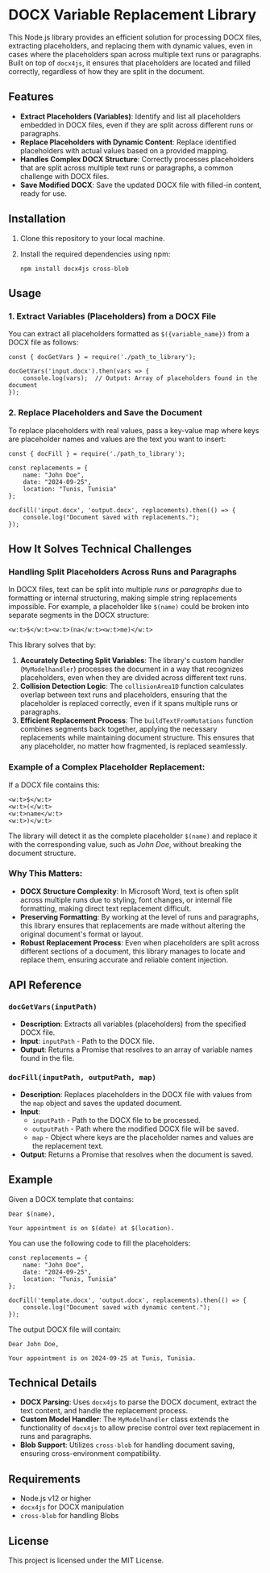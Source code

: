 
DOCX Variable Replacement Library
=================================

This Node.js library provides an efficient solution for processing DOCX files, extracting placeholders, and replacing them with dynamic values, even in cases where the placeholders span across multiple text runs or paragraphs. Built on top of `docx4js`, it ensures that placeholders are located and filled correctly, regardless of how they are split in the document.

Features
--------

*   **Extract Placeholders (Variables)**: Identify and list all placeholders embedded in DOCX files, even if they are split across different runs or paragraphs.
*   **Replace Placeholders with Dynamic Content**: Replace identified placeholders with actual values based on a provided mapping.
*   **Handles Complex DOCX Structure**: Correctly processes placeholders that are split across multiple text runs or paragraphs, a common challenge with DOCX files.
*   **Save Modified DOCX**: Save the updated DOCX file with filled-in content, ready for use.

Installation
------------

1.  Clone this repository to your local machine.
2.  Install the required dependencies using npm:
    
        npm install docx4js cross-blob
    

Usage
-----

### 1\. Extract Variables (Placeholders) from a DOCX File

You can extract all placeholders formatted as `$({variable_name})` from a DOCX file as follows:

    const { docGetVars } = require('./path_to_library');
    
    docGetVars('input.docx').then(vars => {
        console.log(vars);  // Output: Array of placeholders found in the document
    });
    

### 2\. Replace Placeholders and Save the Document

To replace placeholders with real values, pass a key-value map where keys are placeholder names and values are the text you want to insert:

    const { docFill } = require('./path_to_library');
    
    const replacements = {
        name: "John Doe",
        date: "2024-09-25",
        location: "Tunis, Tunisia"
    };
    
    docFill('input.docx', 'output.docx', replacements).then(() => {
        console.log("Document saved with replacements.");
    });
    

How It Solves Technical Challenges
----------------------------------

### Handling Split Placeholders Across Runs and Paragraphs

In DOCX files, text can be split into multiple _runs_ or _paragraphs_ due to formatting or internal structuring, making simple string replacements impossible. For example, a placeholder like `$(name)` could be broken into separate segments in the DOCX structure:

    <w:t>$</w:t><w:t>(na</w:t><w:t>me)</w:t>
    

This library solves that by:

1.  **Accurately Detecting Split Variables**: The library's custom handler (`MyModelhandler`) processes the document in a way that recognizes placeholders, even when they are divided across different text runs.
2.  **Collision Detection Logic**: The `collisionArea1D` function calculates overlap between text runs and placeholders, ensuring that the placeholder is replaced correctly, even if it spans multiple runs or paragraphs.
3.  **Efficient Replacement Process**: The `buildTextFromMutations` function combines segments back together, applying the necessary replacements while maintaining document structure. This ensures that any placeholder, no matter how fragmented, is replaced seamlessly.

### Example of a Complex Placeholder Replacement:

If a DOCX file contains this:

    <w:t>$</w:t>
    <w:t>(</w:t>
    <w:t>name</w:t>
    <w:t>)</w:t>
    

The library will detect it as the complete placeholder `$(name)` and replace it with the corresponding value, such as _John Doe_, without breaking the document structure.

### Why This Matters:

*   **DOCX Structure Complexity**: In Microsoft Word, text is often split across multiple runs due to styling, font changes, or internal file formatting, making direct text replacement difficult.
*   **Preserving Formatting**: By working at the level of runs and paragraphs, this library ensures that replacements are made without altering the original document's format or layout.
*   **Robust Replacement Process**: Even when placeholders are split across different sections of a document, this library manages to locate and replace them, ensuring accurate and reliable content injection.

API Reference
-------------

### `docGetVars(inputPath)`

*   **Description**: Extracts all variables (placeholders) from the specified DOCX file.
*   **Input**: `inputPath` - Path to the DOCX file.
*   **Output**: Returns a Promise that resolves to an array of variable names found in the file.

### `docFill(inputPath, outputPath, map)`

*   **Description**: Replaces placeholders in the DOCX file with values from the `map` object and saves the updated document.
*   **Input**:
    *   `inputPath` - Path to the DOCX file to be processed.
    *   `outputPath` - Path where the modified DOCX file will be saved.
    *   `map` - Object where keys are the placeholder names and values are the replacement text.
*   **Output**: Returns a Promise that resolves when the document is saved.

Example
-------

Given a DOCX template that contains:

    Dear $(name),
    
    Your appointment is on $(date) at $(location).
    

You can use the following code to fill the placeholders:

    const replacements = {
        name: "John Doe",
        date: "2024-09-25",
        location: "Tunis, Tunisia"
    };
    
    docFill('template.docx', 'output.docx', replacements).then(() => {
        console.log("Document saved with dynamic content.");
    });
    

The output DOCX file will contain:

    Dear John Doe,
    
    Your appointment is on 2024-09-25 at Tunis, Tunisia.
    

Technical Details
-----------------

*   **DOCX Parsing**: Uses `docx4js` to parse the DOCX document, extract the text content, and handle the replacement process.
*   **Custom Model Handler**: The `MyModelhandler` class extends the functionality of `docx4js` to allow precise control over text replacement in runs and paragraphs.
*   **Blob Support**: Utilizes `cross-blob` for handling document saving, ensuring cross-environment compatibility.

Requirements
------------

*   Node.js v12 or higher
*   `docx4js` for DOCX manipulation
*   `cross-blob` for handling Blobs

License
-------

This project is licensed under the MIT License.
